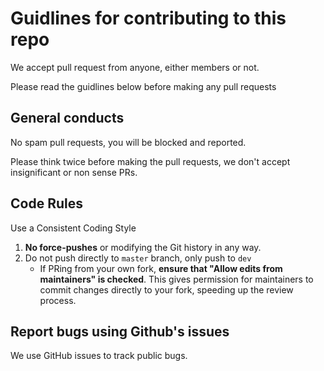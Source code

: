# Guidlines for contributing to this repo

We accept pull request from anyone, either members or not.

Please read the guidlines below before making any pull requests


## General conducts

No spam pull requests, you will be blocked and reported.

Please think twice before making the pull requests, we don't accept insignificant or non sense PRs.


## Code Rules

Use a Consistent Coding Style

1. **No force-pushes** or modifying the Git history in any way.
2. Do not push directly to `master` branch, only push to `dev`
    * If PRing from your own fork, **ensure that "Allow edits from maintainers" is checked**. This gives permission for maintainers to commit changes directly to your fork, speeding up the review process.

    

## Report bugs using Github's issues
We use GitHub issues to track public bugs.
